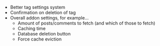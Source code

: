 * Better tag settings system
* Confirmation on deletion of tag
* Overall addon settings, for example...
    * Amount of posts/comments to fetch (and which of those to fetch)
    * Caching time
    * Database deletion button
    * Force cache eviction
